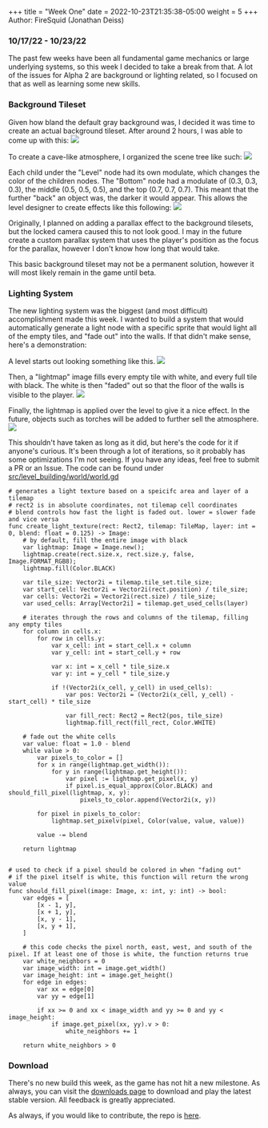 +++
title = "Week One"
date =  2022-10-23T21:35:38-05:00
weight = 5
+++
Author: FireSquid (Jonathan Deiss)

### 10/17/22 - 10/23/22
The past few weeks have been all fundamental game mechanics or large underlying systems, so this week I decided to take a break from that. A lot of the issues for Alpha 2 are background or lighting related, so I focused on that as well as learning some new skills. 

### Background Tileset
Given how bland the default gray background was, I decided it was time to create an actual background tileset. After around 2 hours, I was able to come up with this:
![](/images/devlog/background_tileset.png)

To create a cave-like atmosphere, I organized the scene tree like such:
![](/images/devlog/background_tree.png)

Each child under the "Level" node had its own modulate, which changes the color of the children nodes. The "Bottom" node had a modulate of (0.3, 0.3, 0.3), the middle (0.5, 0.5, 0.5), and the top (0.7, 0.7, 0.7). This meant that the further "back" an object was, the darker it would appear. This allows the level designer to create effects like this following: 
![](/images/devlog/new_background_preview.png)

Originally, I planned on adding a parallax effect to the background tilesets, but the locked camera caused this to not look good. I may in the future create a custom parallax system that uses the player's position as the focus for the parallax, however I don't know how long that would take.

This basic background tileset may not be a permanent solution, however it will most likely remain in the game until beta.

### Lighting System
The new lighting system was the biggest (and most difficult) accomplishment made this week. I wanted to build a system that would automatically generate a light node with a specific sprite that would light all of the empty tiles, and "fade out" into the walls. If that didn't make sense, here's a demonstration:

A level starts out looking something like this.
![](/images/devlog/no_lighting.png)

Then, a "lightmap" image fills every empty tile with white, and every full tile with black. The white is then "faded" out so that the floor of the walls is visible to the player.
![](/images/devlog/lightmap.png)

Finally, the lightmap is applied over the level to give it a nice effect. In the future, objects such as torches will be added to further sell the atmosphere.
![](/images/devlog/lightmap_generation.png)


This shouldn't have taken as long as it did, but here's the code for it if anyone's curious. It's been through a lot of iterations, so it probably has some optimizations I'm not seeing. If you have any ideas, feel free to submit a PR or an Issue. The code can be found under [src/level_building/world/world.gd](https://github.com/FireSquid6/teleorb/blob/main/src/level_building/world/world.gd)
```gdscript
# generates a light texture based on a speicifc area and layer of a tilemap
# rect2 is in absolute coordinates, not tilemap cell coordinates
# blend controls how fast the light is faded out. lower = slower fade and vice versa
func create_light_texture(rect: Rect2, tilemap: TileMap, layer: int = 0, blend: float = 0.125) -> Image:
    # by default, fill the entire image with black
    var lightmap: Image = Image.new();
	lightmap.create(rect.size.x, rect.size.y, false, Image.FORMAT_RGB8);
	lightmap.fill(Color.BLACK)
	
	var tile_size: Vector2i = tilemap.tile_set.tile_size;
	var start_cell: Vector2i = Vector2i(rect.position) / tile_size;
	var cells: Vector2i = Vector2i(rect.size) / tile_size;
	var used_cells: Array[Vector2i] = tilemap.get_used_cells(layer)
	
	# iterates through the rows and columns of the tilemap, filling any empty tiles
	for column in cells.x:
		for row in cells.y:
			var x_cell: int = start_cell.x + column
			var y_cell: int = start_cell.y + row
			
			var x: int = x_cell * tile_size.x
			var y: int = y_cell * tile_size.y
			
			if !(Vector2i(x_cell, y_cell) in used_cells):
				var pos: Vector2i = (Vector2i(x_cell, y_cell) - start_cell) * tile_size
				
				var fill_rect: Rect2 = Rect2(pos, tile_size)
				lightmap.fill_rect(fill_rect, Color.WHITE)
	
	# fade out the white cells
	var value: float = 1.0 - blend
	while value > 0:
		var pixels_to_color = []
		for x in range(lightmap.get_width()):
			for y in range(lightmap.get_height()):
				var pixel := lightmap.get_pixel(x, y)
				if pixel.is_equal_approx(Color.BLACK) and should_fill_pixel(lightmap, x, y):
					pixels_to_color.append(Vector2i(x, y))
		
		for pixel in pixels_to_color:
			lightmap.set_pixelv(pixel, Color(value, value, value))
		
		value -= blend
	
	return lightmap


# used to check if a pixel should be colored in when "fading out"
# if the pixel itself is white, this function will return the wrong value
func should_fill_pixel(image: Image, x: int, y: int) -> bool:
	var edges = [
		[x - 1, y],
		[x + 1, y],
		[x, y - 1],
		[x, y + 1],
	]
	
    # this code checks the pixel north, east, west, and south of the pixel. If at least one of those is white, the function returns true
	var white_neighbors = 0
	var image_width: int = image.get_width()
	var image_height: int = image.get_height()
	for edge in edges:
		var xx = edge[0]
		var yy = edge[1]
		
		if xx >= 0 and xx < image_width and yy >= 0 and yy < image_height:
			if image.get_pixel(xx, yy).v > 0:
				white_neighbors += 1
	
	return white_neighbors > 0
```


### Download
There's no new build this week, as the game has not hit a new milestone. As always, you can visit the [downloads page](../../download) to download and play the latest stable version. All feedback is greatly appreciated.

As always, if you would like to contribute, the repo is [here](https://github.com/firesquid6/teleorb).